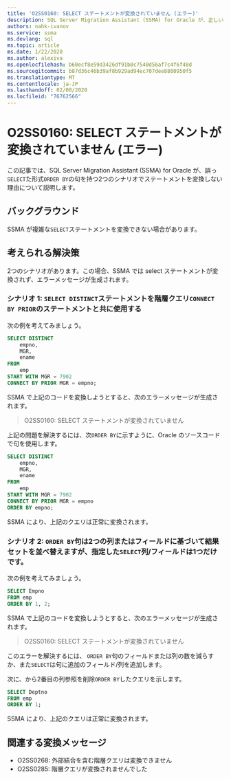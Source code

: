 ```yaml
---
title: 'O2SS0160: SELECT ステートメントが変換されていません (エラー)'
description: SQL Server Migration Assistant (SSMA) for Oracle が、正しい形式の ORDER BY 句を持つ2つのシナリオで SELECT ステートメントを変換しない理由について説明します。
authors: nahk-ivanov
ms.service: ssma
ms.devlang: sql
ms.topic: article
ms.date: 1/22/2020
ms.author: alexiva
ms.openlocfilehash: b60ecf8e59d3426df91b0c7540d56af7c4f6f48d
ms.sourcegitcommit: b87d36c46b39af8b929ad94ec707dee8800950f5
ms.translationtype: MT
ms.contentlocale: ja-JP
ms.lasthandoff: 02/08/2020
ms.locfileid: "76762566"
---
```

# <a name="o2ss0160-select-statement-not-converted-error"></a>O2SS0160: SELECT ステートメントが変換されていません (エラー)

この記事では、SQL Server Migration Assistant (SSMA) for Oracle が、誤っ`SELECT`た形式`ORDER BY`の句を持つ2つのシナリオでステートメントを変換しない理由について説明します。

## <a name="background"></a>バックグラウンド

SSMA が複雑な`SELECT`ステートメントを変換できない場合があります。

## <a name="possible-remedies"></a>考えられる解決策

2つのシナリオがあります。この場合、SSMA では select ステートメントが変換されず、エラーメッセージが生成されます。

### <a name="scenario-1-select-distinct-statement-is-used-with-connect-by-prior-statement-in-the-hierarchical-query"></a>シナリオ 1: `SELECT DISTINCT`ステートメントを階層クエリ`CONNECT BY PRIOR`のステートメントと共に使用する

次の例を考えてみましょう。

```sql
SELECT DISTINCT
    empno,
    MGR,
    ename
FROM
    emp
START WITH MGR = 7902
CONNECT BY PRIOR MGR = empno;
```

SSMA で上記のコードを変換しようとすると、次のエラーメッセージが生成されます。

> O2SS0160: SELECT ステートメントが変換されていません

上記の問題を解決するには、次`ORDER BY`に示すように、Oracle のソースコードで句を使用します。

```sql
SELECT DISTINCT
    empno,
    MGR,
    ename
FROM
    emp
START WITH MGR = 7902
CONNECT BY PRIOR MGR = empno
ORDER BY empno;
```

SSMA により、上記のクエリは正常に変換されます。

### <a name="scenario-2-order-by-clause-sorts-the-result-set-based-on-the-two-columnsfields-but-you-have-specified-only-one-columnfield-in-select-clause"></a>シナリオ 2: `ORDER BY`句は2つの列またはフィールドに基づいて結果セットを並べ替えますが、指定した`SELECT`列/フィールドは1つだけです。

次の例を考えてみましょう。

```sql
SELECT Empno
FROM emp
ORDER BY 1, 2;
```

SSMA で上記のコードを変換しようとすると、次のエラーメッセージが生成されます。

> O2SS0160: SELECT ステートメントが変換されていません

このエラーを解決するには、 `ORDER BY`句のフィールドまたは列の数を減らすか、また`SELECT`は句に追加のフィールド/列を追加します。

次に、から2番目の列参照を削除`ORDER BY`したクエリを示します。

```sql
SELECT Deptno
FROM emp
ORDER BY 1;
```

SSMA により、上記のクエリは正常に変換されます。

## <a name="related-conversion-messages"></a>関連する変換メッセージ

* O2SS0268: 外部結合を含む階層クエリは変換できません
* O2SS0285: 階層クエリが変換されませんでした
